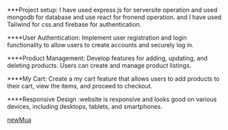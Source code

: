 
***Project setup: I have used express js for serversite operation and used mongodb for database and use react for fronend operation. and I have used Tailwind for css.and firebase for authentication.

 ****User Authentication: Implement user registration and login functionality to allow users to create accounts and securely log in. 

****Product Management: Develop features for adding, updating, and deleting products. Users can create and manage product listings.

****My Cart: Create a my cart feature that allows users to add products to their cart, view the items, and proceed to checkout.

 ****Responsive Design :website is responsive and looks good on various devices, including desktops, tablets, and smartphones.

[newMua](https://brand-shop-firebase-project.web.app/)


